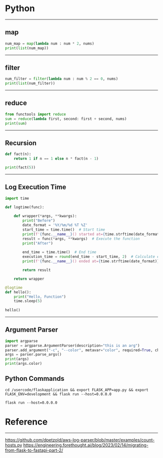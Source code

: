 # Python

---



## map
```python
num_map = map(lambda num : num * 2, nums)
print(list(num_map))
```

---

## filter
```python
num_filter = filter(lambda num : num % 2 == 0, nums)
print(list(num_filter))
```

---

## reduce
```python
from functools import reduce
sum = reduce(lambda first, second: first + second, nums)
print(sum)
```

---

## Recursion
```python
def fact(n):
    return 1 if n == 1 else n * fact(n - 1)

print(fact(5))
```

---

## Log Execution Time
```python
import time

def logtime(func):
    
    def wrapper(*args, **kwargs):
        print("Before")
        date_format = '%Y/%m/%d %T %Z'
        start_time = time.time()  # Start time
        print(f'{func.__name__}() started at={time.strftime(date_format)}')
        result = func(*args, **kwargs)  # Execute the function
        print("After")
        
        end_time = time.time()  # End time
        execution_time = round(end_time - start_time, 2)  # Calculate execution time
        print(f'{func.__name__}() ended at={time.strftime(date_format)} and took = {execution_time} seconds')

        return result

    return wrapper

@logtime
def hello():
    print("Hello, Function")
    time.sleep(5)
    
hello() 
```

---

## Argument Parser
````python
import argparse
parser = argparse.ArgumentParser(description="this is an arg")
parser.add_argument("-c", "--color", metavar="color", required=True, choices={"red", "green"}, help="enter color to search for")
args = parser.parse_args()
print(args)
print(args.color)
````

## Python Commands
```shell
cd /usercode/flaskapplication && export FLASK_APP=app.py && export FLASK_ENV=development && flask run --host=0.0.0.0

flask run --host=0.0.0.0
```



# Reference

---

https://github.com/dpetzold/aws-log-parser/blob/master/examples/count-hosts.py
https://engineering.forethought.ai/blog/2023/02/14/migrating-from-flask-to-fastapi-part-2/


